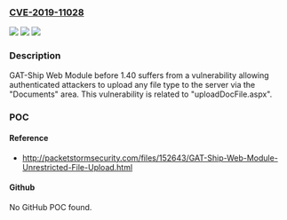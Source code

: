 ### [CVE-2019-11028](https://cve.mitre.org/cgi-bin/cvename.cgi?name=CVE-2019-11028)
![](https://img.shields.io/static/v1?label=Product&message=n%2Fa&color=blue)
![](https://img.shields.io/static/v1?label=Version&message=n%2Fa&color=blue)
![](https://img.shields.io/static/v1?label=Vulnerability&message=n%2Fa&color=brighgreen)

### Description

GAT-Ship Web Module before 1.40 suffers from a vulnerability allowing authenticated attackers to upload any file type to the server via the "Documents" area. This vulnerability is related to "uploadDocFile.aspx".

### POC

#### Reference
- http://packetstormsecurity.com/files/152643/GAT-Ship-Web-Module-Unrestricted-File-Upload.html

#### Github
No GitHub POC found.

